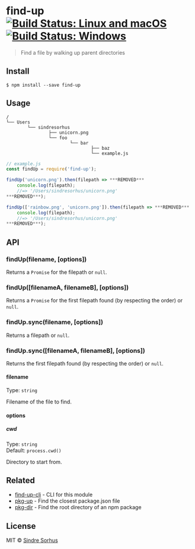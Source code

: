 # find-up [![Build Status: Linux and macOS](https://travis-ci.org/sindresorhus/find-up.svg?branch=master)](https://travis-ci.org/sindresorhus/find-up) [![Build Status: Windows](https://ci.appveyor.com/api/projects/status/l0cyjmvh5lq72vq2/branch/master?svg=true)](https://ci.appveyor.com/project/sindresorhus/find-up/branch/master)

> Find a file by walking up parent directories


## Install

```
$ npm install --save find-up
```


## Usage

```
/
└── Users
		└── sindresorhus
				├── unicorn.png
				└── foo
						└── bar
								├── baz
								└── example.js
```

```js
// example.js
const findUp = require('find-up');

findUp('unicorn.png').then(filepath => ***REMOVED***
	console.log(filepath);
	//=> '/Users/sindresorhus/unicorn.png'
***REMOVED***);

findUp(['rainbow.png', 'unicorn.png']).then(filepath => ***REMOVED***
	console.log(filepath);
	//=> '/Users/sindresorhus/unicorn.png'
***REMOVED***);
```


## API

### findUp(filename, [options])

Returns a `Promise` for the filepath or `null`.

### findUp([filenameA, filenameB], [options])

Returns a `Promise` for the first filepath found (by respecting the order) or `null`.

### findUp.sync(filename, [options])

Returns a filepath or `null`.

### findUp.sync([filenameA, filenameB], [options])

Returns the first filepath found (by respecting the order) or `null`.

#### filename

Type: `string`

Filename of the file to find.

#### options

##### cwd

Type: `string`<br>
Default: `process.cwd()`

Directory to start from.


## Related

- [find-up-cli](https://github.com/sindresorhus/find-up-cli) - CLI for this module
- [pkg-up](https://github.com/sindresorhus/pkg-up) - Find the closest package.json file
- [pkg-dir](https://github.com/sindresorhus/pkg-dir) - Find the root directory of an npm package


## License

MIT © [Sindre Sorhus](https://sindresorhus.com)
